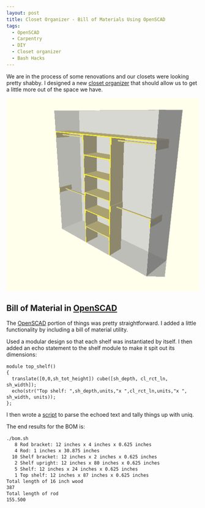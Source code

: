 ```yaml
---
layout: post
title: Closet Organizer - Bill of Materials Using OpenSCAD
tags:
  - OpenSCAD
  - Carpentry
  - DIY
  - Closet organizer
  - Bash Hacks
---
```


We are in the process of some renovations and our closets were looking pretty shabby.
I designed a new [closet organizer](https://github.com/asclepius/closet_organizer) that should allow us to get a little more out of the space we have.

![](https://raw.githubusercontent.com/asclepius/closet_organizer/master/output.png)


## Bill of Material in [OpenSCAD](http://www.openscad.org)

The [OpenSCAD](http://www.openscad.org) portion of things was pretty straightforward.  I added a little functionality by including a bill of material utility. 

Used a modular design so that each shelf was instantiated by itself.  I then added an echo statement to the shelf module to make it spit out its dimensions:

    module top_shelf()
    {
      translate([0,0,sh_tot_height]) cube([sh_depth, cl_rct_ln, sh_width]);
      echo(str("Top shelf: ",sh_depth,units,"x ",cl_rct_ln,units,"x ", sh_width, units));
    };

I then wrote a [script](https://github.com/asclepius/closet_organizer/blob/master/bom.sh) to parse the echoed text and tally things up with uniq.

The end results for the BOM is:

    ./bom.sh 
       8 Rod bracket: 12 inches x 4 inches x 0.625 inches 
       4 Rod: 1 inches x 30.875 inches 
      10 Shelf bracket: 12 inches x 2 inches x 0.625 inches 
       2 Shelf upright: 12 inches x 80 inches x 0.625 inches 
       5 Shelf: 12 inches x 24 inches x 0.625 inches 
       1 Top shelf: 12 inches x 87 inches x 0.625 inches 
    Total length of 16 inch wood
    387
    Total length of rod
    155.500
